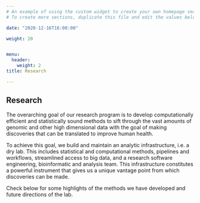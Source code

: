 ```yaml
---
# An example of using the custom widget to create your own homepage section.
# To create more sections, duplicate this file and edit the values below as desired.

date: "2020-12-16T16:00:00"

weight: 20


menu:
  header:
    weight: 2
title: Research

---
```


## Research

The overarching goal of our research program is to develop computationally efficient and statistically sound methods to sift through the vast amounts of genomic and other high dimensional data with the goal of making discoveries that can be translated to improve human health.

To achieve this goal, we build and maintain an analytic infrastructure, i.e. a dry lab. This includes statistical and computational methods, pipelines and workflows, streamlined access to big data, and a research software engineering, bioinformatic and analysis team. This infrastructure constitutes a powerful instrument that gives us a unique vantage point from which discoveries can be made.

Check below for some highlights of the methods we have developed and future directions of the lab.
